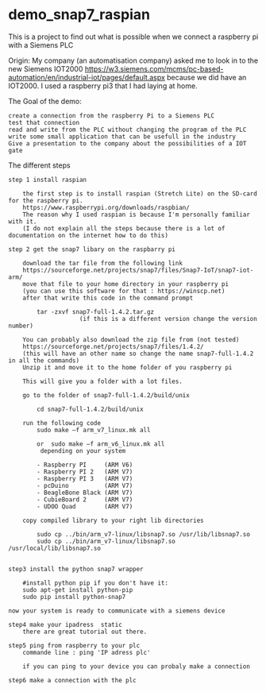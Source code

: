 # demo_snap7_raspian
This is a project to find out what is possible when we connect a raspberry pi with a Siemens PLC

Origin:
    My company (an automatisation company) asked me to look in to the new Siemens IOT2000
    https://w3.siemens.com/mcms/pc-based-automation/en/industrial-iot/pages/default.aspx
    because we did have an IOT2000. I used a raspberry pi3 that I had laying at home.

The Goal of the demo:

    create a connection from the raspberry Pi to a Siemens PLC
    test that connection
    read and write from the PLC without changing the program of the PLC
    write some small application that can be usefull in the industry
    Give a presentation to the company about the possibilities of a IOT gate

The different steps

    step 1 install raspian

        the first step is to install raspian (Stretch Lite) on the SD-card for the raspberry pi.
        https://www.raspberrypi.org/downloads/raspbian/
        The reason why I used raspian is because I'm personally familiar with it.
        (I do not explain all the steps because there is a lot of documentation on the internet how to do this)

    step 2 get the snap7 libary on the raspbarry pi

        download the tar file from the following link
        https://sourceforge.net/projects/snap7/files/Snap7-IoT/snap7-iot-arm/
        move that file to your home directory in your raspberry pi
        (you can use this software for that : https://winscp.net)
        after that write this code in the command prompt

            tar -zxvf snap7-full-1.4.2.tar.gz
                        (if this is a different version change the version number)

        You can probably also download the zip file from (not tested)
        https://sourceforge.net/projects/snap7/files/1.4.2/
        (this will have an other name so change the name snap7-full-1.4.2 in all the commands)
        Unzip it and move it to the home folder of you raspberry pi

        This will give you a folder with a lot files.

        go to the folder of snap7-full-1.4.2/build/unix

            cd snap7-full-1.4.2/build/unix

        run the following code
            sudo make –f arm_v7_linux.mk all

            or  sudo make –f arm_v6_linux.mk all
             depending on your system

            - Raspberry PI     (ARM V6)
            - Raspberry PI 2   (ARM V7)
            - Raspberry PI 3   (ARM V7)
            - pcDuino          (ARM V7)
            - BeagleBone Black (ARM V7)
            - CubieBoard 2     (ARM V7)
            - UDOO Quad        (ARM V7)

        copy compiled library to your right lib directories

            sudo cp ../bin/arm_v7-linux/libsnap7.so /usr/lib/libsnap7.so
            sudo cp ../bin/arm_v7-linux/libsnap7.so /usr/local/lib/libsnap7.so


    step3 install the python snap7 wrapper

        #install python pip if you don't have it:
        sudo apt-get install python-pip
        sudo pip install python-snap7

    now your system is ready to communicate with a siemens device

    step4 make your ipadress  static
        there are great tutorial out there.

    step5 ping from raspberry to your plc
        commande line : ping 'IP adress plc'

        if you can ping to your device you can probaly make a connection

    step6 make a connection with the plc

